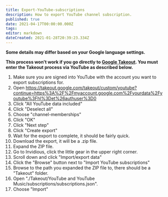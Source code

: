 ```yaml
---
title: Export-YouTube-subscriptions
description: How to export YouTube channel subscription.
published: true
date: 2021-04-17T00:00:00.000Z
tags: 
editor: markdown
dateCreated: 2021-01-28T20:39:23.334Z
---
```


**Some details may differ based on your Google language settings.**

**This process won't work if you go directly to [Google Takeout](https://takeout.google.com/). You must enter the Takeout process via YouTube as described below.**

1. Make sure you are signed into YouTube with the account you want to export subscriptions for. 
2. Open https://takeout.google.com/takeout/custom/youtube?continue=https%3A%2F%2Fmyaccount.google.com%2Fyourdata%2Fyoutube%3Fhl%3Det%26authuser%3D0
6. Click "All YouTube data included"
7. Click "Deselect all"
8. Choose "channel-memberships"
9. Click "OK"
10. Click "Next step"
11. Click "Create export"
12. Wait for the export to complete, it should be fairly quick.
13. Download the export, it will be a .zip file. 
14. Expand the ZIP file. 
15. Go to Invidious, click the little gear in the upper right corner. 
16. Scroll down and click "Import/export data"
17. Click the "Browse" button next to "Import YouTube subscriptions"
18. Browse to the path you expanded the ZIP file to, there should be a "Takeout" folder.
19. Open "./Takeout/YouTube and YouTube Music/subscriptions/subscriptions.json".
20. Choose "Import"
